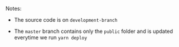 
Notes:

- The source code is on `development-branch`

- The `master` branch contains only the `public` folder and is updated everytime we run `yarn deploy`
